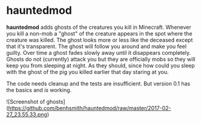 # hauntedmod

**hauntedmod** adds ghosts of the creatures you kill in Minecraft. Whenever you kill a non-mob a "ghost" of the creature appears in the spot where the creature was killed. The ghost looks more or less like the deceased except that it's transparent. The ghost will follow you around and make you feel guilty. Over time a ghost fades slowly away until it disappears completely. Ghosts do not (currently) attack you but they are officially mobs so they will keep you from sleeping at night. As they should, since how could you sleep with the ghost of the pig you killed earlier that day staring at you.

The code needs cleanup and the tests are insufficient. But version 0.1 has the basics and *is* working.

![Screenshot of ghosts]
(https://github.com/benhsmith/hauntedmod/raw/master/2017-02-27_23.55.33.png)
